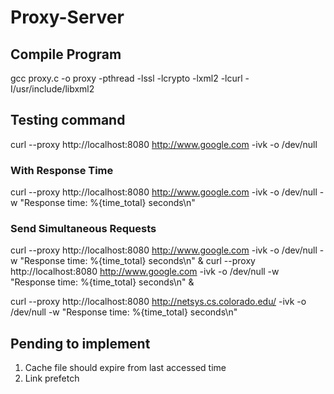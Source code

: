 # Proxy-Server

## Compile Program
gcc proxy.c -o proxy -pthread -lssl -lcrypto -lxml2 -lcurl -I/usr/include/libxml2

## Testing command
curl --proxy http://localhost:8080 http://www.google.com -ivk -o /dev/null

### With Response Time
curl --proxy http://localhost:8080 http://www.google.com -ivk -o /dev/null -w "Response time: %{time_total} seconds\n"

### Send Simultaneous Requests
curl --proxy http://localhost:8080 http://www.google.com -ivk -o /dev/null -w "Response time: %{time_total} seconds\n" & curl --proxy http://localhost:8080 http://www.google.com -ivk -o /dev/null -w "Response time: %{time_total} seconds\n" &

curl --proxy http://localhost:8080 http://netsys.cs.colorado.edu/ -ivk -o /dev/null -w "Response time: %{time_total} seconds\n"

## Pending to implement
1. Cache file should expire from last accessed time
2. Link prefetch